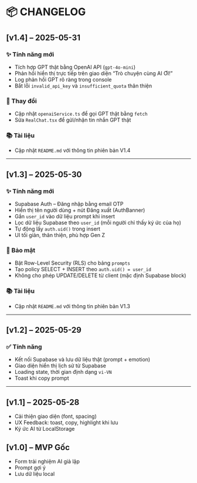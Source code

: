 # 📦 CHANGELOG

## [v1.4] – 2025-05-31

### ✨ Tính năng mới
- Tích hợp GPT thật bằng OpenAI API (`gpt-4o-mini`)
- Phản hồi hiển thị trực tiếp trên giao diện “Trò chuyện cùng AI ƠI!”
- Log phản hồi GPT rõ ràng trong console
- Bắt lỗi `invalid_api_key` và `insufficient_quota` thân thiện

### 🔧 Thay đổi
- Cập nhật `openaiService.ts` để gọi GPT thật bằng `fetch`
- Sửa `RealChat.tsx` để gửi/nhận tin nhắn GPT thật

### 📚 Tài liệu
- Cập nhật `README.md` với thông tin phiên bản V1.4

---

## [v1.3] – 2025-05-30

### ✨ Tính năng mới
- Supabase Auth – Đăng nhập bằng email OTP
- Hiển thị tên người dùng + nút Đăng xuất (AuthBanner)
- Gắn `user_id` vào dữ liệu prompt khi insert
- Lọc dữ liệu Supabase theo `user_id` (mỗi người chỉ thấy ký ức của họ)
- Tự động lấy `auth.uid()` trong insert
- UI tối giản, thân thiện, phù hợp Gen Z

### 🔐 Bảo mật
- Bật Row-Level Security (RLS) cho bảng `prompts`
- Tạo policy SELECT + INSERT theo `auth.uid() = user_id`
- Không cho phép UPDATE/DELETE từ client (mặc định Supabase block)

### 📚 Tài liệu
- Cập nhật `README.md` với thông tin phiên bản V1.3

---

## [v1.2] – 2025-05-29

### ✅ Tính năng
- Kết nối Supabase và lưu dữ liệu thật (prompt + emotion)
- Giao diện hiển thị lịch sử từ Supabase
- Loading state, thời gian định dạng `vi-VN`
- Toast khi copy prompt

---

## [v1.1] – 2025-05-28

- Cải thiện giao diện (font, spacing)
- UX Feedback: toast, copy, highlight khi lưu
- Ký ức AI từ LocalStorage

## [v1.0] – MVP Gốc

- Form trải nghiệm AI giả lập
- Prompt gợi ý
- Lưu dữ liệu local